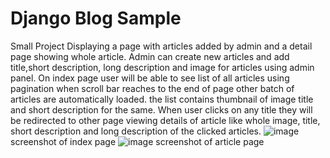# Django Blog Sample
Small Project Displaying a page with articles added by admin and a detail page showing whole article.
Admin can create new articles and add title,short description, long description and image for articles using admin panel.
On index page user will be able to see list of all articles using pagination when scroll bar reaches to the end of page other batch of articles are automatically loaded. the list contains thumbnail of image title and short description for the same.
When user clicks on any title they will be redirected to other page viewing details of article like whole image, title, short description and long description of the clicked articles.
![image](https://user-images.githubusercontent.com/90900815/133761633-c6405446-c132-48f7-b657-f91889500c1d.png)
screenshot of index page
![image](https://user-images.githubusercontent.com/90900815/133761815-295f2a87-724d-4c60-82ee-99eb51e3244e.png)
screenshot of article page
